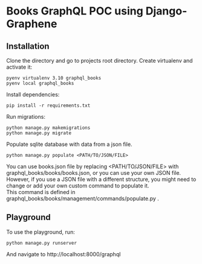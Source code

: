 # Books GraphQL POC using Django-Graphene

## Installation
Clone the directory and go to projects root directory.
Create virtualenv and activate it:
```
pyenv virtualenv 3.10 graphql_books
pyenv local graphql_books
```
Install dependencies:
```
pip install -r requirements.txt
```
Run migrations:
```
python manage.py makemigrations
python manage.py migrate
```
Populate sqlite database with data from a json file.
```
python manage.py populate <PATH/TO/JSON/FILE>
```
You can use books.json file by replacing <PATH/TO/JSON/FILE> with graphql_books/books/books.json, or you can use your own JSON file. However, if you use a JSON file with a different structure, you might need to change or add your own custom command to populate it.\
This command is defined in graphql_books/books/management/commands/populate.py .

## Playground
To use the playground, run:
```
python manage.py runserver
```
And navigate to http://localhost:8000/graphql